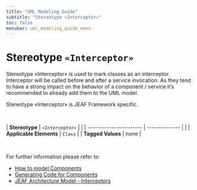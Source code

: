```yaml
---
title: "UML Modeling Guide"
subtitle: "Stereotype «Interceptor»"
toc: false
menubar: uml_modeling_guide_menu
---
```


# Stereotype `«Interceptor»`
Stereotype «Interceptor» is used to mark classes as an interceptor. Interceptor will be called before and after a service invocation. As they tend to have a strong impact on the behavior of a component / service it’s recommended to already add them to the UML model.

Stereotype «Interceptor» is JEAF Framework specific.

<br>

| **Stereotype**          | `«Interceptor»` | |
| ----------------------- | -------------- | |
| **Applicable Elements** | `Class`        |
| **Tagged Values**       | none           |

<br>

For further information please refer to:
- [How to model Components](/uml-modeling-guide/how-to-model-components)
- [Generating Code for Components](/developer-guide/code-for-jeaf-components)
- [JEAF Architecture Model - Interceptors](https://anaptecs.atlassian.net/wiki/spaces/JEAF/pages/515276970/JEAF+Architecture+Model#Interceptor)

    